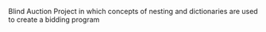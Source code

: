 Blind Auction Project in which concepts of nesting and dictionaries are used to create a bidding program

